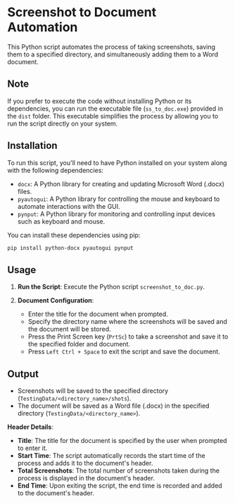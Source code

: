 # Screenshot to Document Automation

This Python script automates the process of taking screenshots, saving them to a specified directory, and simultaneously adding them to a Word document. 

## Note

If you prefer to execute the code without installing Python or its dependencies, you can run the executable file (`ss_to_doc.exe`) provided in the `dist` folder.
This executable simplifies the process by allowing you to run the script directly on your system.

## Installation

To run this script, you'll need to have Python installed on your system along with the following dependencies:

- `docx`: A Python library for creating and updating Microsoft Word (.docx) files.
- `pyautogui`: A Python library for controlling the mouse and keyboard to automate interactions with the GUI.
- `pynput`: A Python library for monitoring and controlling input devices such as keyboard and mouse.

You can install these dependencies using pip:

```bash
pip install python-docx pyautogui pynput
```
## Usage

1. **Run the Script**: Execute the Python script `screenshot_to_doc.py`.

2. **Document Configuration**:
   - Enter the title for the document when prompted.
   - Specify the directory name where the screenshots will be saved and the document will be stored.
   - Press the Print Screen key (`PrtSc`) to take a screenshot and save it to the specified folder and document.
   - Press `Left Ctrl + Space` to exit the script and save the document.

## Output
   - Screenshots will be saved to the specified directory (`TestingData/<directory_name>/shots`).
   - The document will be saved as a Word file (.docx) in the specified directory (`TestingData/<directory_name>`).
  
   **Header Details**:
  - **Title**: The title for the document is specified by the user when prompted to enter it.
  - **Start Time**: The script automatically records the start time of the process and adds it to the document's header.
  - **Total Screenshots**: The total number of screenshots taken during the process is displayed in the document's header.
  - **End Time**: Upon exiting the script, the end time is recorded and added to the document's header.

